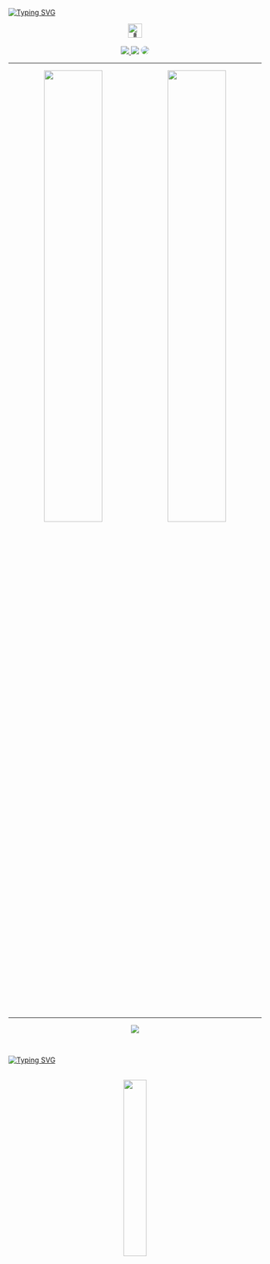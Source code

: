 
[![Typing SVG](https://readme-typing-svg.herokuapp.com/?color=d4d4d4&size=35&center=true&vCenter=true&width=1000&lines=Hello,+My+name+is+Carlos+Eduardo;I'm+23+years+old;I'm+from+Brazil;I+studying+computer+science;Be+Welcome!+:%29)](https://git.io/typing-svg)


<div align="center">
 <img src="https://github.com/wervlad/wervlad/assets/24524555/766d336d-b87d-44ba-807c-c51de2bc6b4d" width="28px" alt="👋">
 </div>

 <br>

 <div align="center"> 
<a href="https://instagram.com/kadu.olliver" target="_blank"><img src="https://img.shields.io/badge/-Instagram-%23E4405F?style=for-the-badge&logo=instagram&logoColor=white"</a>
<a href = "mailto:kaduoliver.tech@gmail.com"> <img src="https://img.shields.io/badge/-Gmail-%23333?style=for-the-badge&logo=gmail&logoColor=white" target="_blank"></a>
<a href="https://www.linkedin.com/in/carlos-eduardo-361771216/" target="_blank"><img src="https://img.shields.io/badge/-LinkedIn-%230077B5?style=for-the-badge&logo=linkedin&logoColor=white" style="border-radius: 30px" target="_blank"></a> 
 </div>

 <hr>
 
<div align="center">
  
 <img width="48%" src="https://github-readme-stats.vercel.app/api?username=kaduolliver&show_icons=true&theme=neon&https://github.com/kaduolliver/github-readme-stats">
 <img width="48%" src="https://github-readme-stats.vercel.app/api/top-langs/?username=kaduolliver&layout=compact&theme=neon">

 </div>
 <hr>
 
 <div align="center"> 
  
  ![](https://komarev.com/ghpvc/?username=kaduolliver)
  
 </div>

<br>

[![Typing SVG](https://readme-typing-svg.herokuapp.com/?color=d4d4d4&size=35&center=true&vCenter=true&width=1000&lines=Thanks+for+visiting!+:%29)](https://git.io/typing-svg)

<br>

 <div align="center">
   
 <img width="30%" src="https://github.com/user-attachments/assets/f2cae990-d400-4e63-addf-78d6eb1e59c4">
  
</div>


 
